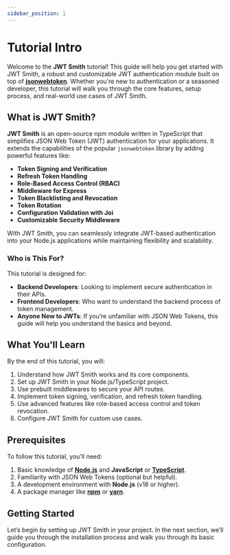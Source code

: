 ```yaml
---
sidebar_position: 1
---
```


# Tutorial Intro

Welcome to the **JWT Smith** tutorial! This guide will help you get started with JWT Smith, a robust and customizable JWT authentication module built on top of [**jsonwebtoken**](https://www.npmjs.com/package/jsonwebtoken?activeTab=readme). Whether you're new to authentication or a seasoned developer, this tutorial will walk you through the core features, setup process, and real-world use cases of JWT Smith.

## What is JWT Smith?

**JWT Smith** is an open-source npm module written in TypeScript that simplifies JSON Web Token (JWT) authentication for your applications. It extends the capabilities of the popular `jsonwebtoken` library by adding powerful features like:

- **Token Signing and Verification**
- **Refresh Token Handling**
- **Role-Based Access Control (RBAC)**
- **Middleware for Express**
- **Token Blacklisting and Revocation**
- **Token Rotation**
- **Configuration Validation with Joi**
- **Customizable Security Middleware**

With JWT Smith, you can seamlessly integrate JWT-based authentication into your Node.js applications while maintaining flexibility and scalability.

### Who is This For?
This tutorial is designed for:

- **Backend Developers**: Looking to implement secure authentication in their APIs.
- **Frontend Developers**: Who want to understand the backend process of token management.
- **Anyone New to JWTs**: If you’re unfamiliar with JSON Web Tokens, this guide will help you understand the basics and beyond.

## What You'll Learn
By the end of this tutorial, you will:

1. Understand how JWT Smith works and its core components.
2. Set up JWT Smith in your Node.js/TypeScript project.
3. Use prebuilt middlewares to secure your API routes.
4. Implement token signing, verification, and refresh token handling.
5. Use advanced features like role-based access control and token revocation.
6. Configure JWT Smith for custom use cases.

## Prerequisites
To follow this tutorial, you’ll need:

1. Basic knowledge of [**Node.js**](https://nodejs.org/en/download) and **JavaScript** or [**TypeScript**](https://www.typescriptlang.org/).
2. Familiarity with JSON Web Tokens (optional but helpful).
3. A development environment with **Node.js** (v18 or higher).
4. A package manager like [**npm**](https://www.npmjs.com/) or [**yarn**](https://yarnpkg.com/).

## Getting Started
Let’s begin by setting up JWT Smith in your project. In the next section, we’ll guide you through the installation process and walk you through its basic configuration.

